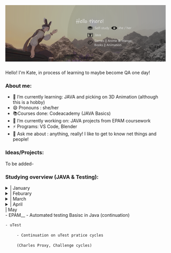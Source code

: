 
![Little about-me!](banner.png)

### 
Hello! I'm Kate, in process of learning to maybe become QA one day!

### About me:
- 🌱 I’m currently learning: JAVA and picking on 3D Animation (although this is a hobby)
- 😄 Pronouns : she/her
- 📚Courses done: Codeacademy (JAVA Basics) 
- 🔭 I’m currently working on: JAVA projects from EPAM coursework
- ⚡ Programs: VS Code, Blender
- 💬 Ask me about : anything, really! I like to get to know net things and people!

### Ideas/Projects:
To be added-

### Studying overview (JAVA & Testing):

<details>
<summary>| January</summary>
(Actually began my studies mid-January)

- ISTQB specifications (started learning the basics)

- I made this account and started learning about GIT and Github as a whole!
</details>
<details>
<summary>| Feburary</summary>
- ISTQB specifications continuation, including:

    - partaking in GoIT 4 day marathon QA testing basics (13.02 - 19.02)

      (basic of bug hunting, writing test cases (using TestRail),writing and completing bug report (using Jira))

- Started EPAM Academy (Computer Science Basics)

- First "Hello World!" in JAVA

</details>
<details>
<summary>| March</summary>
    - CodeAcademy

        - Started JAVA Basics course (free parts)

    - uTest

        - Completed the uTest Academy courses on testing

        - Started on running uTest Academy testing pratice cycles

        (Introuduction To Testing, Computer Testing)

</details>
<details>
<summary>| April</summary>
    - EPAM

        - Software Development Methologies

        - Introduction to Testing

        - Version Control with Git

        - Automated testing Basisc in Java (began)

    - uTest
        - Continuation on uTest pratice cycles

        (Computer Testing, Mobile Testing)

</details>

<summary>| May</summary>
    - EPAM__
        - Automated testing Basisc in Java (continuation)

    - uTest

         - Continuation on uTest pratice cycles
         
         (Charles Proxy, Challenge cycles)
</details>








